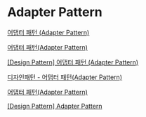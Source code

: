 # Adapter Pattern

[어댑터 패턴 (Adapter Pattern)](https://johngrib.github.io/wiki/adapter-pattern/)

[어댑터 패턴(Adapter Pattern)](https://jdm.kr/blog/11)

[[Design Pattern] 어댑터 패턴 (Adapter Pattern)](https://brownbears.tistory.com/493?category=378797)

[디자인패턴 - 어댑터 패턴(Adapter Pattern)](https://coding-start.tistory.com/256?category=808950)

[어댑터 패턴(Adapter Pattern)](https://www.crocus.co.kr/1540?category=337544)

[[Design Pattern] Adapter Pattern](https://beomseok95.tistory.com/253?category=1066005)
